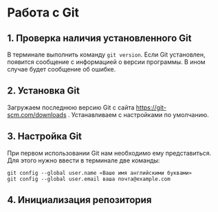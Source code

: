 # Работа с Git

## 1. Проверка наличия установленного Git
В терминале выполнить команду `git version`.
Если Git установлен, появится сообщение с информацией о версии программы. В ином случае будет сообщение об ошибке.

## 2. Установка Git
Загружаем последнюю версию Git с сайта https://git-scm.com/downloads .
Устанавливаем с настройками по умолчанию.

## 3. Настройка Git
При первом использовании Git нам необходимо ему представиться. Для этого нужно ввести в терминале две команды: 
```
git config --global user.name «Ваше имя английскими буквами»
git config --global user.email ваша почта@example.com
```

## 4. Инициализация репозитория
